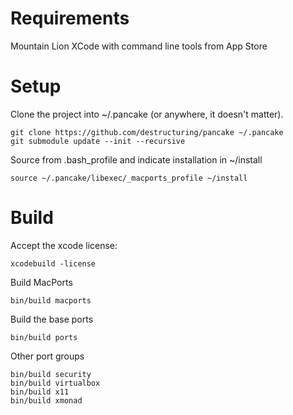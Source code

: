 # Requirements

Mountain Lion
XCode with command line tools from App Store

# Setup

Clone the project into ~/.pancake (or anywhere, it doesn't matter).

    git clone https://github.com/destructuring/pancake ~/.pancake
    git submodule update --init --recursive

Source from .bash_profile and indicate installation in ~/install

    source ~/.pancake/libexec/_macports_profile ~/install

# Build

Accept the xcode license:

    xcodebuild -license

Build MacPorts

    bin/build macports

Build the base ports

    bin/build ports

Other port groups
    
    bin/build security
    bin/build virtualbox
    bin/build x11
    bin/build xmonad
